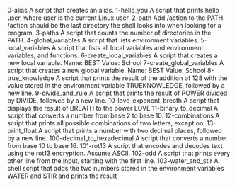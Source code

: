 0-alias A script that creates an alias.
1-hello_you A script that prints hello user, where user is the current Linux user.
2-path Add /action to the PATH. /action should be the last directory the shell looks into when looking for a program.
3-paths A script that counts the number of directories in the PATH.
4-global_variables A script that lists environment variables.
5-local_variables A script that lists all local variables and environment variables, and functions.
6-create_local_variables A script that creates a new local variable.
 Name: BEST
 Value: School
7-create_global_variables A script that creates a new global variable.
 Name: BEST
 Value: School
8-true_knowledge A script that prints the result of the addition of 128 with the value stored in the environment variable TRUEKNOWLEDGE, followed by a new line.
9-divide_and_rule A script that prints the result of POWER divided by DIVIDE, followed by a new line.
10-love_exponent_breath  A script that displays the result of BREATH to the power LOVE
11-binary_to_decimal A script that converts a number from base 2 to base 10.
12-combinations A script that prints all possible combinations of two letters, except oo.
13-print_float A script that prints a number with two decimal places, followed by a new line.
100-decimal_to_hexadecimal A script that converts a number from base 10 to base 16.
101-rot13 A script that encodes and decodes text using the rot13 encryption. Assume ASCII.
102-odd A script that prints every other line from the input, starting with the first line.
103-water_and_stir  A shell script that adds the two numbers stored in the environment variables WATER and STIR and prints the result
